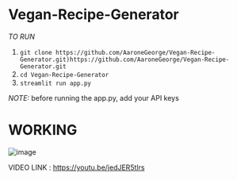 # Vegan-Recipe-Generator

*TO RUN*
1. `git clone https://github.com/AaroneGeorge/Vegan-Recipe-Generator.git)https://github.com/AaroneGeorge/Vegan-Recipe-Generator.git`
2. `cd Vegan-Recipe-Generator`
3. `streamlit run app.py`

*NOTE:* before running the app.py, add your API keys

# WORKING

![image](https://github.com/AaroneGeorge/Vegan-Recipe-Generator/assets/96471433/71a3e7ba-a9a9-43a5-822b-de663ad245c4)


VIDEO LINK : https://youtu.be/jedJER5tlrs
